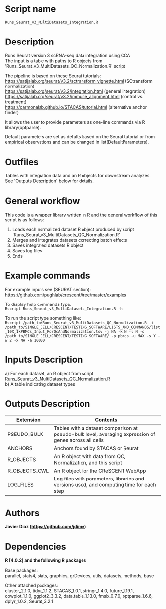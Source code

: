Script name
================
`Runs_Seurat_v3_MultiDatasets_Integration.R`

Description
================
Runs Seurat version 3 scRNA-seq data integration using CCA<br />
The input is a table with paths to R objects from 'Runs_Seurat_v3_MultiDatasets_QC_Normalization.R' script

The pipeline is based on these Seurat tutorials:<br />
https://satijalab.org/seurat/v3.2/sctransform_vignette.html (SCtransform normalization)<br />
https://satijalab.org/seurat/v3.2/integration.html (general integration)<br />
https://satijalab.org/seurat/v3.2/immune_alignment.html (control vs. treatment)<br />
https://carmonalab.github.io/STACAS/tutorial.html (alternative anchor finder)<br />

It allows the user to provide parameters as one-line commands via R library(optparse).

Default parameters are set as defults based on the Seurat tutorial or from empirical observations and can be changed in list(DefaultParameters).<br />

Outfiles
================
Tables with integration data and an R objects for downstream analyzes<br />
See 'Outputs Description' below for details.

General workflow
================
This code is a wrapper library written in R and the general workflow of this script is as follows:
  1. Loads each normalized dataset R object produced by script 'Runs_Seurat_v3_MultiDatasets_QC_Normalization.R'
  2. Merges and integrates datasets correcting batch effects
  3. Saves integrated datasets R object
  4. Saves log files
  5. Ends

Example commands
================
For example inputs see (SEURAT section): <br />
https://github.com/pughlab/crescent/tree/master/examples <br />

To display help commands type: <br />
`Rscript Runs_Seurat_v3_MultiDatasets_Integration.R -h`

To run the script type something like:<br />
`Rscript /path_to/Runs_Seurat_v3_MultiDatasets_QC_Normalization.R -i /path_to/SINGLE_CELL/CRESCENT/TESTING_SOFTWARE/LISTS_AND_COMMANDS/list_10X_1kPBMCs_Input_ForQcAndNormalization.tsv -j NA -k N -l N -o /path_to/SINGLE_CELL/CRESCENT/TESTING_SOFTWARE/ -p pbmcs -u MAX -s Y -w 2 -x NA -a 10000`

Inputs Description
================
a) For each dataset, an R object from script Runs_Seurat_v3_MultiDatasets_QC_Normalization.R<br />
b) A table indicating dataset types

Outputs Description
================
|  Extension     |                        Contents                        |
| ------------   |  ----------------------------------------------------- |
| PSEUDO_BULK    | Tables with a dataset comparison at pseudo-bulk level, averaging expression of genes across all cells |
| ANCHORS        | Anchors found by STACAS or Seurat |
| R_OBJECTS      | An R object with data from QC, Normalization, and this script |
| R_OBJECTS_CWL	 | An R object for the CReSCENT WebApp |
| LOG_FILES      | Log files with parameters, libraries and versions used, and computing time for each step |


Authors
================

**Javier Diaz (https://github.com/jdime)**

Dependencies
================

**R [4.0.2] and the following R packages** <br /><br />
Base packages:<br />
parallel, stats4, stats, graphics, grDevices, utils, datasets, methods, base

Other attached packages:<br />
cluster_2.1.0, tidyr_1.1.2, STACAS_1.0.1, stringr_1.4.0, 
future_1.19.1, cowplot_1.1.0, ggplot2_3.3.2, data.table_1.13.0, 
fmsb_0.7.0, optparse_1.6.6, dplyr_1.0.2, Seurat_3.2.1
